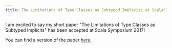 ```yaml
---
title: The Limitations of Type Classes as Subtyped Implicits at Scala'17
---
```


I am excited to say my short paper "The Limitations of Type Classes as Subtyped
Implicits" has been accepted at Scala Symposium 2017!

You can find a version of the paper [here](/publications/typeclasses-scala17.pdf).
